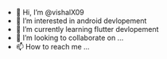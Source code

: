 - 👋 Hi, I’m @vishalX09
- 👀 I’m interested in android devlopement
- 🌱 I’m currently learning flutter devlopement
- 💞️ I’m looking to collaborate on ...
- 📫 How to reach me ...

<!---
vishalX09/vishalX09 is a ✨ special ✨ repository because its `README.md` (this file) appears on your GitHub profile.
You can click the Preview link to take a look at your changes.
--->
